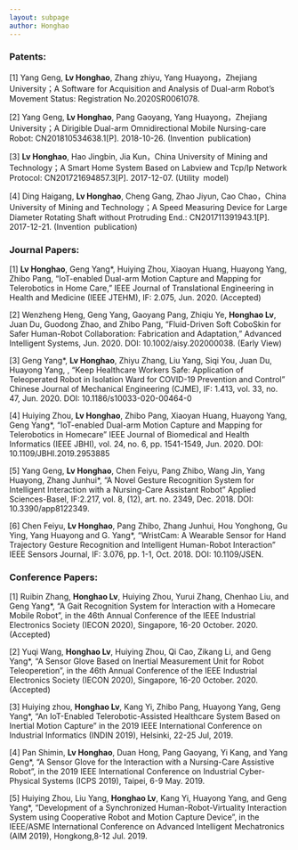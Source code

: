 ```yaml
---
layout: subpage
author: Honghao
---
```


<h3>Patents:</h3>
<p>
[1] Yang Geng, <strong>Lv Honghao</strong>, Zhang zhiyu, Yang Huayong，Zhejiang University；A Software for Acquisition and Analysis of Dual-arm Robot’s Movement Status: Registration No.2020SR0061078.
</p>
<p>
[2] Yang Geng, <strong>Lv Honghao</strong>, Pang Gaoyang, Yang Huayong，Zhejiang University；A Dirigible Dual-arm Omnidirectional Mobile Nursing-care Robot: CN201810534638.1[P]. 2018-10-26. (Invention publication)
</p>
<p>
[3] <strong>Lv Honghao</strong>, Hao Jingbin, Jia Kun，China University of Mining and Technology；A Smart Home System Based on Labview and Tcp/Ip Network Protocol: CN201721694857.3[P]. 2017-12-07. (Utility model)
</p>
<p>
[4] Ding Haigang, <strong>Lv Honghao</strong>, Cheng Gang, Zhao Jiyun, Cao Chao，China University of Mining and Technology；A Speed Measuring Device for Large Diameter Rotating Shaft without Protruding End.: CN201711391943.1[P]. 2017-12-21. (Invention publication)
</p>

<h3>Journal Papers:</h3>
<p>
[1] <strong>Lv Honghao</strong>, Geng Yang*, Huiying Zhou, Xiaoyan Huang, Huayong Yang, Zhibo Pang, “IoT-enabled Dual-arm Motion Capture and Mapping for Telerobotics in Home Care,” IEEE Journal of Translational Engineering in Health and Medicine (IEEE JTEHM), IF: 2.075, Jun. 2020. (Accepted)
</p>
<p>
[2]	Wenzheng Heng, Geng Yang, Gaoyang Pang, Zhiqiu Ye, <strong>Honghao Lv</strong>, Juan Du, Guodong Zhao, and Zhibo Pang, “Fluid-Driven Soft CoboSkin for Safer Human-Robot Collaboration: Fabrication and Adaptation,” Advanced Intelligent Systems, Jun. 2020. DOI: 10.1002/aisy.202000038. (Early View)
</p>
<p>
[3] Geng Yang*, <strong>Lv Honghao</strong>, Zhiyu Zhang, Liu Yang, Siqi You, Juan Du, Huayong Yang, , “Keep Healthcare Workers Safe: Application of Teleoperated Robot in Isolation Ward for COVID-19 Prevention and Control” Chinese Journal of Mechanical Engineering (CJME), IF: 1.413, vol. 33, no. 47, Jun. 2020. DOI: 10.1186/s10033-020-00464-0
</p>
<p>
[4] Huiying Zhou, <strong>Lv Honghao</strong>, Zhibo Pang, Xiaoyan Huang, Huayong Yang, Geng Yang*, “IoT-enabled Dual-arm Motion Capture and Mapping for Telerobotics in Homecare” IEEE Journal of Biomedical and Health Informatics (IEEE JBHI), vol. 24, no. 6, pp. 1541-1549, Jun. 2020. DOI: 10.1109/JBHI.2019.2953885
</p>
<p>
[5] Yang Geng, <strong>Lv Honghao</strong>, Chen Feiyu, Pang Zhibo, Wang Jin, Yang Huayong, Zhang Junhui*, “A Novel Gesture Recognition System for Intelligent Interaction with a Nursing-Care Assistant Robot” Applied Sciences-Basel, IF:2.217, vol. 8, (12), art. no. 2349, Dec. 2018. DOI: 10.3390/app8122349.
</p>
<p>
[6] Chen Feiyu, <strong>Lv Honghao</strong>, Pang Zhibo, Zhang Junhui, Hou Yonghong, Gu Ying, Yang Huayong and G. Yang*, “WristCam: A Wearable Sensor for Hand Trajectory Gesture Recognition and Intelligent Human-Robot Interaction” IEEE Sensors Journal, IF: 3.076, pp. 1-1, Oct. 2018. DOI: 10.1109/JSEN.
</p>

<h3>Conference Papers:</h3>
<p>
[1]	Ruibin Zhang, <strong>Honghao Lv</strong>, Huiying Zhou, Yurui Zhang, Chenhao Liu, and Geng Yang*, “A Gait Recognition System for Interaction with a Homecare Mobile Robot”, in the 46th Annual Conference of the IEEE Industrial Electronics Society (IECON 2020), Singapore, 16-20 October. 2020. (Accepted)
</p>
<p>
[2]	Yuqi Wang, <strong>Honghao Lv</strong>, Huiying Zhou, Qi Cao, Zikang Li, and Geng Yang*, “A Sensor Glove Based on Inertial Measurement Unit for Robot Teleoperetion”, in the 46th Annual Conference of the IEEE Industrial Electronics Society (IECON 2020), Singapore, 16-20 October. 2020. (Accepted)
</p>
<p>
[3] Huiying zhou, <strong>Honghao Lv</strong>, Kang Yi, Zhibo Pang, Huayong Yang, Geng Yang*, “An IoT-Enabled Telerobotic-Assisted Healthcare System Based on Inertial Motion Capture” in the 2019 IEEE International Conference on Industrial Informatics (INDIN 2019), Helsinki, 22-25 Jul, 2019.
</p>
<p>
[4] Pan Shimin, <strong>Lv Honghao</strong>, Duan Hong, Pang Gaoyang, Yi Kang, and Yang Geng*, “A Sensor Glove for the Interaction with a Nursing-Care Assistive Robot”, in the 2019 IEEE International Conference on Industrial Cyber-Physical Systems (ICPS 2019), Taipei, 6-9 May. 2019.
</p>
<p>
[5] Huiying Zhou, Liu Yang, <strong>Honghao Lv</strong>, Kang Yi, Huayong Yang, and Geng Yang*, “Development of a Synchronized Human-Robot-Virtuality Interaction System using Cooperative Robot and Motion Capture Device”, in the IEEE/ASME International Conference on Advanced Intelligent Mechatronics (AIM 2019), Hongkong,8-12 Jul. 2019.
</p>